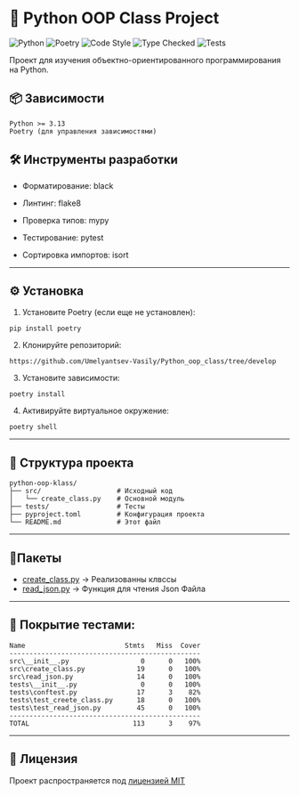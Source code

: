 # 🐍 Python OOP Class Project

![Python](https://img.shields.io/badge/python-3.13+-blue.svg)
![Poetry](https://img.shields.io/badge/packaging-poetry-cyan.svg)
![Code Style](https://img.shields.io/badge/code%20style-black-000000.svg)
![Type Checked](https://img.shields.io/badge/types-mypy-blue.svg)
![Tests](https://img.shields.io/badge/tests-pytest-blue.svg)

Проект для изучения объектно-ориентированного программирования на Python.

## 📦 Зависимости

```
Python >= 3.13
Poetry (для управления зависимостями)
```
## 🛠️ Инструменты разработки
- Форматирование: black

- Линтинг: flake8

- Проверка типов: mypy

- Тестирование: pytest

- Сортировка импортов: isort
---
## ⚙️ Установка
1. Установите Poetry (если еще не установлен):
```
pip install poetry
```
2. Клонируйте репозиторий: 
```
https://github.com/Umelyantsev-Vasily/Python_oop_class/tree/develop
```
3. Установите зависимости:
```
poetry install
```
4. Активируйте виртуальное окружение:
```
poetry shell
```
---
## 📂 Структура проекта
```
python-oop-klass/
├── src/                   # Исходный код
│   └── create_class.py    # Основной модуль
├── tests/                 # Тесты
├── pyproject.toml         # Конфигурация проекта
└── README.md              # Этот файл
```
---
##  🧩Пакеты 
- [create_class.py](https://github.com/Umelyantsev-Vasily/Python_oop_class/blob/feature/class_14_1/src/create_class.py) -> Реализованны клвссы  
- [read_json.py](https://github.com/Umelyantsev-Vasily/Python_oop_class/blob/feature/class_14_1/src/read_json.py) -> Функция для чтения Json Файла 
---

## 🧪 Покрытие тестами: 
```
Name                         Stmts   Miss  Cover
------------------------------------------------
src\__init__.py                  0      0   100%
src\create_class.py             19      0   100%
src\read_json.py                14      0   100%
tests\__init__.py                0      0   100%
tests\conftest.py               17      3    82%
tests\test_creete_class.py      18      0   100%
tests\test_read_json.py         45      0   100%
------------------------------------------------
TOTAL                          113      3    97%

```
---
## 📝 Лицензия
Проект распространяется под [лицензией MIT](LICENSE)